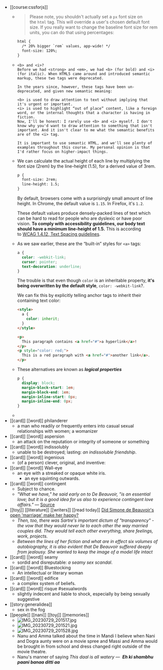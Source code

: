 - [[course:cssforjs]]
	- > Please note, you shouldn't actually set a `px` font size on the `html` tag. This will override a user's chosen default font size. If you really want to change the baseline font size for rem units, you can do that using percentages:
	  
	  ```html
	  html {
	    /* 20% bigger `rem` values, app-wide! */
	    font-size: 120%;
	  }
	  ```
	- ```
	  <b> and <i>?
	  Before we had <strong> and <em>, we had <b> (for bold) and <i> (for italic). When HTML5 came around and introduced semantic markup, these two tags were deprecated.
	  
	  In the years since, however, these tags have been un-deprecated, and given new semantic meaning:
	  
	  <b> is used to draw attention to text without implying that it's urgent or important.
	  <i> is used to highlight “out of place” content, like a foreign word, or the internal thoughts that a character is having in fiction.
	  Now, I'll be honest: I rarely use <b> and <i> myself. I don't know why you'd want to draw attention to something that isn't important. And it isn't clear to me what the semantic benefits are of the <i> tag.
	  
	  It is important to use semantic HTML, and we'll see plenty of examples throughout this course. My personal opinion is that I'd rather focus on higher-impact things.
	  ```
	- We can calculate the actual height of each line by multiplying the font size (2rem) by the line-height (1.5), for a derived value of 3rem.
	  
	  ```html
	  p {
	    font-size: 2rem;
	    line-height: 1.5;
	  }
	  ```
	  
	  By default, browsers come with a surprisingly small amount of line height. In Chrome, the default value is `1.15`. In Firefox, it's `1.2`.
	  
	  These default values produce densely-packed lines of text which can be hard to read for people who are dyslexic or have poor vision. **To comply with accessibility guidelines, our body text should have a minimum line-height of 1.5.** This is according to [WCAG 1.4.12, Text Spacing guidelines](https://www.w3.org/WAI/WCAG21/Understanding/text-spacing.html).
	- As we saw earlier, these are the “built-in” styles for `<a>` tags:
	  
	  ```css
	  a {
	    color: -webkit-link;
	    cursor: pointer;
	    text-decoration: underline;
	  }
	  ```
	  
	  The trouble is that even though `color` is an inheritable property, **it's being overwritten by the default style**, `color: -webkit-link`?.
	  
	  We can fix this by explicitly telling anchor tags to inherit their containing text color:
	  
	  ```html
	  <style>
	    a {
	      color: inherit;
	    }
	  </style>
	  
	  <p>
	    This paragraph contains <a href="#">a hyperlink</a>!
	  </p>
	  <p style="color: red;">
	    This is a red paragraph with <a href="#">another link</a>.
	  </p>
	  ```
	- These alternatives are known as ***logical properties***
	  
	  ```css
	  p {
	    display: block;
	    margin-block-start: 1em;
	    margin-block-end: 1em;
	    margin-inline-start: 0px;
	    margin-inline-end: 0px;
	  }
	  ```
	-
- [[card]] [[word]] philanderer
	- a man who readily or frequently enters into casual sexual relationships with women; a womanizer
- [[card]] [[word]] aspersion
	- an attack on the reputation or integrity of someone or something
- [[card]] [[word]] indissolubly
	- unable to be destroyed; lasting: *an indissoluble friendship*.
- [[card]] [[word]] ingenious
	- (of a person) clever, original, and inventive:
- [[card]] [[word]] Wall-eye
	- an eye with a streaked or opaque white iris.
		- an eye squinting outwards.
- [[card]] [[word]] contingent
	- Subject to chance.
	- _"What we have," he said early on to De Beauvoir, "is an essential love; but it is a good idea for us also to experience contingent love affairs."_ — [Source](https://www.theguardian.com/world/2005/jun/10/gender.politicsphilosophyandsociety)
- [[toyj]] [[literature]] [[writers]] [[read today]] [Did Simone de Beauvoir's open 'marriage' make her happy?](https://www.theguardian.com/world/2005/jun/10/gender.politicsphilosophyandsociety)
	- *Then, too, there was Sartre's important dictum of "transparency" - the vow that they would never lie to each other the way married couples did. They would tell each other everything, share feelings, work, projects.*
	- *Between the lines of her fiction and what are in effect six volumes of autobiography, it is also evident that De Beauvoir suffered deeply from jealousy. She wanted to keep the image of a model life intact*
- [[card]] [[word]] seamy
	- sordid and disreputable: *a seamy sex scandal*.
- [[card]] [[word]] Bluestocking
	- An intellectual or literary woman
- [[card]] [[word]] edifice
	- a complex system of beliefs.
- [[card]] [[word]] risque #sexualwords
	- slightly indecent and liable to shock, especially by being sexually suggestive
- [[story:generalidea]]
	- sex in the fog
- [[people]] [[nani]] [[toyj]] [[memories]]
	- ![IMG_20230729_201517.jpg](../assets/IMG_20230729_201517_1690646218968_0.jpg)
	- ![IMG_20230729_201521.jpg](../assets/IMG_20230729_201521_1690646230031_0.jpg)
	- ![IMG_20230729_201528.jpg](../assets/IMG_20230729_201528_1690646236932_0.jpg)
	- Nanu and Amma talked about the time in Mandi I believe when Nani and Dogra aunty were on a movie spree and Massi and Amma would be brought in from school and dress changed right outside of the movie theatre.
	- Nanu's manner of saying *This daal is all watery* —  ***Eh ki shambhu paani banaa ditti aa***